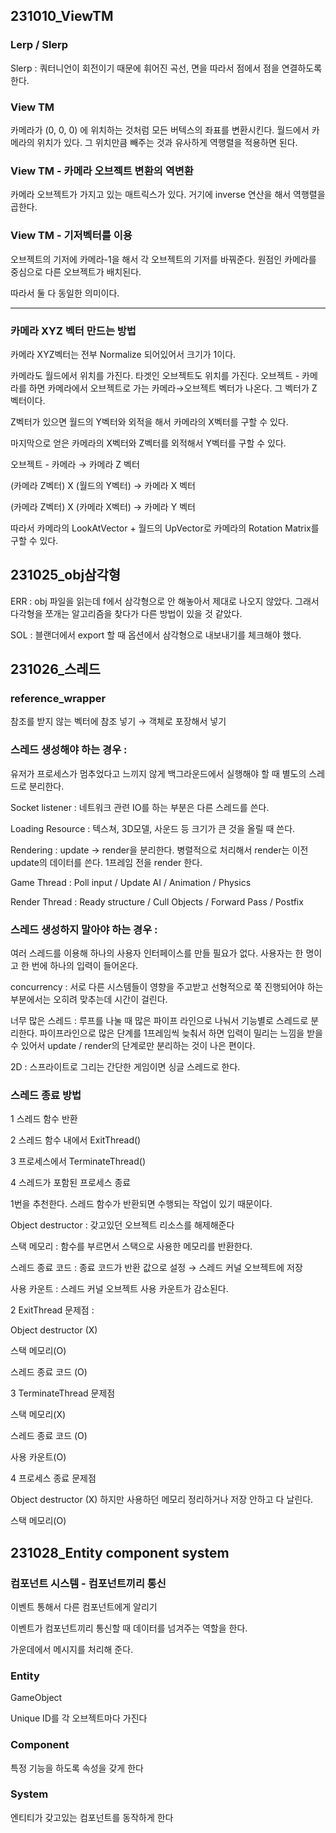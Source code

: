 ## 231010_ViewTM
### Lerp / Slerp

Slerp : 쿼터니언이 회전이기 때문에 휘어진 곡선, 면을 따라서 점에서 점을 연결하도록 한다.

### View TM

카메라가 (0, 0, 0) 에 위치하는 것처럼 모든 버텍스의 좌표를 변환시킨다. 월드에서 카메라의 위치가 있다. 그 위치만큼 빼주는 것과 유사하게 역행렬을 적용하면 된다. 

### View TM - 카메라 오브젝트 변환의 역변환

카메라 오브젝트가 가지고 있는 매트릭스가 있다. 거기에 inverse 연산을 해서 역행렬을 곱한다. 

### View TM - 기저벡터를 이용

오브젝트의 기저에 카메라-1을 해서 각 오브젝트의 기저를 바꿔준다. 원점인 카메라를 중심으로 다른 오브젝트가 배치된다. 

따라서 둘 다 동일한 의미이다.

---

### 카메라 XYZ 벡터 만드는 방법

카메라 XYZ벡터는 전부 Normalize 되어있어서 크기가 1이다. 

카메라도 월드에서 위치를 가진다. 타겟인 오브젝트도 위치를 가진다. 오브젝트 - 카메라를 하면 카메라에서 오브젝트로 가는 카메라→오브젝트 벡터가 나온다. 그 벡터가 Z 벡터이다.

Z벡터가 있으면 월드의 Y벡터와 외적을 해서 카메라의 X벡터를 구할 수 있다.

마지막으로 얻은 카메라의 X벡터와 Z벡터를 외적해서 Y벡터를 구할 수 있다. 

오브젝트 - 카메라 → 카메라 Z 벡터

(카메라 Z벡터) X (월드의 Y벡터) → 카메라 X 벡터

(카메라 Z벡터) X (카메라 X벡터) → 카메라 Y 벡터

따라서 카메라의 LookAtVector + 월드의 UpVector로 카메라의 Rotation Matrix를 구할 수 있다.

## 231025_obj삼각형
ERR : obj 파일을 읽는데 f에서 삼각형으로 안 해놓아서 제대로 나오지 않았다. 그래서 다각형을 쪼개는 알고리즘을 찾다가 다른 방법이 있을 것 같았다. 

SOL : 블랜더에서 export 할 때 옵션에서 삼각형으로 내보내기를 체크해야 했다.

## 231026_스레드
### reference_wrapper

참조를 받지 않는 벡터에 참조 넣기 → 객체로 포장해서 넣기 

### 스레드 생성해야 하는 경우 :

유저가 프로세스가 멈추었다고 느끼지 않게 백그라운드에서 실행해야 할 때 별도의 스레드로 분리한다.

Socket listener : 네트워크 관련 IO를 하는 부분은 다른 스레드를 쓴다. 

Loading Resource : 텍스쳐, 3D모델, 사운드 등 크기가 큰 것을 올릴 때 쓴다. 

Rendering : update → render을 분리한다. 병렬적으로 처리해서 render는 이전 update의 데이터를 쓴다. 1프레임 전을 render 한다.

Game Thread : Poll input / Update AI / Animation / Physics

Render Thread : Ready structure / Cull Objects / Forward Pass / Postfix

### 스레드 생성하지 말아야 하는 경우 :

여러 스레드를 이용해 하나의 사용자 인터페이스를 만들 필요가 없다. 사용자는 한 명이고 한 번에 하나의 입력이 들어온다. 

concurrency : 서로 다른 시스템들이 영향을 주고받고 선형적으로 쭉 진행되어야 하는 부분에서는 오히려 맞추는데 시간이 걸린다. 

너무 많은 스레드 : 루프를 나눌 때 많은 파이프 라인으로 나눠서 기능별로 스레드로 분리한다. 파이프라인으로 많은 단계를 1프레임씩 늦춰서 하면 입력이 밀리는 느낌을 받을 수 있어서 update / render의 단계로만 분리하는 것이 나은 편이다. 

2D : 스프라이트로 그리는 간단한 게임이면 싱글 스레드로 한다. 

### 스레드 종료 방법

1 스레드 함수 반환 

2 스레드 함수 내에서 ExitThread()

3 프로세스에서 TerminateThread()

4 스레드가 포함된 프로세스 종료 

1번을 추천한다. 스레드 함수가 반환되면 수행되는 작업이 있기 때문이다.

Object destructor : 갖고있던 오브젝트 리소스를 해제해준다

스택 메모리 : 함수를 부르면서 스택으로 사용한 메모리를 반환한다.

스레드 종료 코드 : 종료 코드가 반환 값으로 설정 → 스레드 커널 오브젝트에 저장

사용 카운트 : 스레드 커널 오브젝트 사용 카운트가 감소된다. 

2 ExitThread 문제점 :

Object destructor (X)

스택 메모리(O)

스레드 종료 코드 (O)

3 TerminateThread 문제점

스택 메모리(X)

스레드 종료 코드 (O)

사용 카운트(O)

4 프로세스 종료 문제점

Object destructor (X) 하지만 사용하던 메모리 정리하거나 저장 안하고 다 날린다.

스택 메모리(O)

## 231028_Entity component system
### 컴포넌트 시스템 - 컴포넌트끼리 통신

이벤트 통해서 다른 컴포넌트에게 알리기 

이벤트가 컴포넌트끼리 통신할 때 데이터를 넘겨주는 역할을 한다. 

가운데에서 메시지를 처리해 준다. 

### Entity

GameObject

Unique ID를 각 오브젝트마다 가진다 

### Component

특정 기능을 하도록 속성을 갖게 한다 

### System

엔티티가 갖고있는 컴포넌트를 동작하게 한다




